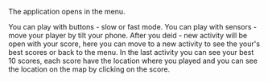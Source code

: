 The application opens in the menu.

You can play with buttons - slow or fast mode.
You can play with sensors - move your player by tilt your phone.
After you deid - new activity will be open with your score, here you can move to a new activity to see the your's best scores or back to the menu.
In the last activity you can see your best 10 scores, each score have the location where you played and you can see the location on the map by clicking on the score.
